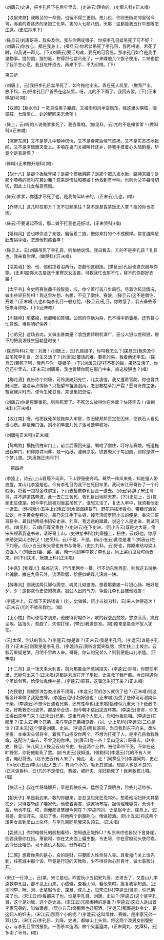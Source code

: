 <!-- { "loadSidebar": true } -->
(刘唐云)史进，把李孔目下在后牢里去。(史进云)理会的。(史牵入科)(正末唱)

【浪里来煞】我眼见的一命抛，也留不得三更到。孩儿也，你则去街坊邻里宿今宵，赤紧的着疼热的亲娘亡化早。害的人七颠八倒，天那！这都是我五行中恶限怎生逃。(史进押末下)

(搽旦云)刘唐哥哥，我央及你，我与你两锭银子，你把李孔目盆吊死了可不好？(刘唐云)你放心，都在我身上。(搽旦云)你若盆吊死了李孔目，我再相谢。若死了时，和我说一声儿。(下)(刘唐云)要活的难，要死的可容易。那李孔目如今是我手里物事，搓的圆，捏的匾，拚得将他盆吊死了，一来赚他几个银子使用，二来也偿了我平生心愿。我且吃杯酒去，再来下手，不为迟哩。(下)


第三折

(刘唐上，云)我把李孔目盆吊死了，如今拖他出去。丢在死人坑里。(做背尸出，放下科，云)把李孔目尸首丢在这坑里。呀，兀的不下雨了。我回去罢。(下)(正末做醒科)(唱)

【双调】【新水令】一灵真性离子躯腔，又被雨和风半空飘荡。我这里头瞑眩，眼獐狂，七魄俱亡，刬的醒回来怎承望！

(俫上，云)听的人说俺爹爹死了，我去看咱。(做见科，云)兀的不是俺爹爹！(做叫科)(正末唱)

【沉醉东风】又不是梦儿中精神惚恍，又不是身死后魂气悠扬。又不是实丕丕地狱间，又不是席飘飘天堂上。多咱在鬼门关被叫转还乡，待我手摸着心头暗酌量，毕竟个是真是慌？

(俫叫)(正末做开眼科)(唱)

【胡十八】是那个扳我脊梁？是那个摸我胸膛？是那个把头发水揪、胳膊来搪？是那个喳喳的高叫在耳边厢？原来是僧住和赛娘！他救到有半响，也则为父子每情切切，因此上儿女每意慌慌。

(俫云)爹爹，你适才已死了也。是我每叫转来的。(正末云)儿也，(唱)

【乔牌儿】这几时在那方？怎不见频来往？莫不是晨昏茶饭无人掌？瘦的你也损伤。

(俫云)不要说起茶饭，那二娘不打我也还好过。(正末哭科)(唱)

【落梅风】苦也啰你没了亲娘，偏留着二娘，把你来打的个不成模样。常言道隔层肚皮隔垛墙，怎想他知疼着痒！

(搽旦上，云)刘唐吊死了李孔目，则怕他说慌。我自看去。兀的不是李孔目？孔目也。我来看你哩。(做哭科)(正末唱)

【沽美酒】他、他、他假提着泪两行，怎觑他这趋跄。(搽旦云)孔目也送衣服与你穿。(正末唱)你大古是送千里寒衣女孟姜，可教我忙也那不忙，穿不的你那好衣裳！

【太平令】令史呵赛张鼎千般智量，哎，你个萧行首八步周行。尽着你风流情况，做出些轻狂势相！我这里左想、右想，不见了僧住、赛娘，(搽旦云)这不是僧住、赛娘？(正末唱)儿也和俺李孔目一般悲怆。(搽旦云)孔目，你敢饿了，我去备些茶饭来与你吃。(下)(正末唱)

【川拨棹】那婆娘，他觑咱如粪壤。公然的作祸为殃，巴不得中箭着枪。还有甚心忙意慌。待将咱好供养！

【七弟兄】这场去向，又做出甚商量？浪包娄转眼机谋广，恶公人狠似虎和狼，恨不的把我泼残生逼勒登时丧！

(搽旦叫科)刘唐！刘唐！(刘唐上，云)孔目娘子，你叫我怎么？(搽旦云)我央及你盆吊死李孔目，怎生又活了？(刘唐云)要活的难，要死的易，我着他还牢去。(搽旦云)若死了呵，我再与你一锭银子。(下)(刘唐云)这打不死的贼，果然又活了，你仍还牢里去。(正末云)刘唐哥，我也曾替你同在衙门中来，直这般狠也？(唱)

【梅花酒】哀告你个刘唐，可怜我媳妇先亡，儿女凄惶，我又遭着官防。你也曾共府同堂，岂没半点情畅？只指望旱苗逢澍雨，怎忍教枯草打严霜？愿哥哥做主张。暂宽我片时光。便今生死甘当，来世里把恩偿。

(刘唐云)你是死罪重犯，则除死罢了。不死怎么放得你在外面？快还牢去！(做拖末科)(正末唱)

【收江南】呀，他把我死羊般拖奔入牢房，依旧硬邦邦匣定在囚床，便铁石人看见也心伤。非是俺口强，则不如早些儿死了落可便早收场。

(刘唐拖正末科)(正末唱)

【鸳鸯煞】横拖倒拽牢门上，前合后偃回头望。嘱咐了僧住，叮咛与赛娘。畅道拖出我牢门，和你娘坟同葬，烧一陌纸，瀽碗凉浆。欲要俺父子每团圆，则除是做一个梦儿想。(刘唐拖正末同下)


　
第四折

(李逵上，诗云)上山鞋履不闻声，下山锣鼓便齐鸣。蓦然一阵风来处，知是强人带血腥。某山儿李逵是也。今有李孔目为我下在死囚牢里。我问宋江哥哥告了一个月假限，将着一包袱金珠财宝，下山去搭救李孔目走一遭去。(诗云)拜辞了宋江哥哥，并不辞道路奔波。此一去亡生舍死，救孔目出地网天罗。(下)(史进上，云)自家史进便是。如今李孔目被刘唐盆吊死了，谁想又活了，复还入牢中，我须看他走一遭去。(外扮阮小五冲上)(诗云)涧水潺潺绕寨门，野花斜插渗青巾。带糟浑酒轮盆饮，叶子黄金整秤分。某乃宋江手下头领，绰号活阎罗阮小五的便是。奉宋江哥哥将令，着我持两纸书招安史进、刘唐。我远远的跟着，说这个人是史进，我试问咱。(做见科，云)敢问尊兄贵姓？(史进云)在下史进。(阮小五云)既是史大哥，俺宋头领着我送书来，请哥哥上山。(史进接书科)(刘唐撞上，扭住，云)好也，你原来结交梁山泊好汉！(史慌科，云)不是，不是。(阮小五云)此位是准？(刘唐云)在下刘唐。(阮小五云)宋头领也有书与哥哥。(史扯刘科，云)好也，你原来结勾梁山泊强人！(刘唐云)罢、罢、罢，俺一同到牢中救了李孔目，同上梁山见及时雨去来。(同下)(扶末、阮随上科)(正末唱)

【中吕】【粉蝶儿】躲难逃灾，行行里两步一蓦，行不动东倒西歪。则我这五魂绝七魄散。撇在九霄云外。流泪盈腮，恰便似蝴蝶儿滚成一块。

【醉春风】则我这两只脚似腾空，魂灵儿如渡海。想着那婆娘一片狠心肠，畅好是歹、歹！这都泼令史使的机谋，狠公人出的气力，争些儿李孔目被他残害！

(李逵冲上，云)留下买路钱者！(刘、史做躲，阮小五拔刃科，云)来人休得造次！(正末云)兀的不唬杀我也。(唱)

【上小楼】你可便恰才到来，他便待将咱杀坏。唬的我战战兢兢，悠悠荡荡，跪在尘埃。猛抬头，观觑了，失惊打怪，(带云)我道是准。(唱)原来是匾金环故人犹在。

(云)太保，你认的我么？(李逵云)你是谁？(正末云)我是李孔目。(李逵云)谁是李孔目？(正末云)则我便是李孔目。(李逵诗云)我听言罢笑盈腮，慌忙扶上土坡台。云影万重疑是梦，月明千里故人来。哥哥，你认的兄弟么？则我便是山儿李逵。(正末唱)

【十二月】这一场天来大利害，则为那匾金环惹祸招灾。(李逵云)哥哥，你既在牢里，怎能勾出来？(正末唱)这都是刘唐打开了牢狱，史进救了我尸骸。今日得遇你个英雄剑客，恰便似鬼使神差。(李逵云)哥哥，这事怎生犯了来？(正末唱)

【尧民歌】则被那浪包娄出首不须猜，(李逵云)官府怎么就信了他？(正末唱)则这匾金环早做了我犯由牌。(李逵云)那小妇好狠也！(正末唱)为受了些碜可可湿肉伴干柴，(李逵云)不想今日遇着兄弟，还有性命也(正末唱)恰便似九重天飞下纸赦书来，好教我伤也波怀。都是命合该，到今朝才跳出这连环寨。(李逵云)哥哥，你怎生得出这牢门来？(正末云)兄弟，这里有两个大恩人，你和他相见咱。(李逵云)在那里？(正末云)两个兄弟，来与李逵兄弟相见者。(刘、史上见科)(李逵云)二位是谁？(正末云)这个便是刘唐、史进。(李逵云)两位哥哥，当日我到东平府来，改名李得，本奉宋头领将令，着我下山招安你两个。不想为打死了人，是李孔目救我性命，迭配沙门岛去，不曾见的你哩。(刘唐云)俺一齐上梁山见宋江哥哥去。(赵令史、搽旦、俫儿同上)(搽旦云)赵令史，有这两个业种，被他牵带不便，不如在这旷野里，你将他勒死了罢。(赵令史云)我知道。(做勒科)(李逵云)兀的不有人来也，俺赶将去。(赵令史云)有人来了，俺走、走、走！(同搽旦下)(李逵同刘、史赶下)(阮小五云)李山儿赶人去了，有两个小的，勒死在这里。想那人也是不良的。(正末做看科，云)兀的不是僧住、赛娘，被奸夫、淫妇勒死了！我索救孩儿咱。(唱)

【快活三】我连忙将绳解开，早是我快疾来。猛然见了觑明白，险些儿活惊杀。

【朝天子】早是我到来，救的你醒来，怎忍见屈死在荒郊外。想着他淫妇奸夫其情忒歹，只待要斩绝了咱家代。他使着毒害，做这场布摆，据情理难容贷。天也不盖，地也不载，哎，则俺那贤慧嫂今何在？(李逵同刘、史拿赵今史、搽旦上，云)哥哥，拿住奸夫、淫妇了也。将他两个剖腹剜心，俺做按酒。(阮小五云)将这两个泼男女拿到梁山上杀坏。与李孔目同见我宋头领去。(正未唱)

【耍孩儿】你将咱做死的般相看待，怎知道还能挣□？却原来你也自投下舍身崖，倒要我替你扛抬。萧娥呵，你在丈夫面上偏生狠，令史呵，你在官府前头使尽乖。到今日还咱债，可不道仇人相见，分外明白！

【二煞】想着你黑的是心，白的是财，只要图人性命将人害。且看鬼门关上谁先到，枉死城中那个该。毕竟是行短的天教败，少不得将你心肝百叶，做七事家分开。

(宋江一行冲上，云)某。宋江是也。昨差阮小五招安刘唐、史进去了，又差山儿李逵救李孔目，都不见上山来。小偻儸，查看山冈，看他来时，报复我家知道。(正末同李、阮、刘、史拿赵令史、搽旦、俫儿上，见宋江科)(李逵云)哥哥，你兄弟来了也。(宋江云)你每都来了也。谁是李孔目、刘唐、史进？(李逵云)这个是李孔目，这个是刘唐，这个是史进。(宋江云)兀那绑缚的是谁？(李逵云)这妇人是出首李家兄弟的，叫做萧娥。(阮小五云)烧鹅倒也好配酒。(李逵云)那厮是赵令史，是这妇人的奸夫。(宋江云)那两个小的呢？(李逵云)这叫僧住、赛娘，是李家兄弟一双儿女。(宋江云)李孔目、刘唐、史进，都做山上头领。将这两个泼男女剖腹剜心，与李孔目雪恨报仇。一面杀羊造酒，做个庆喜筵席。(正末同刘、史拜科，云)多谢了哥哥。(唱)

